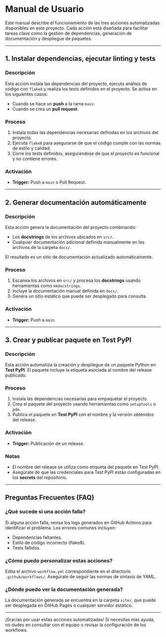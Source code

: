 # Manual de Usuario

Este manual describe el funcionamiento de las tres acciones automatizadas disponibles en este proyecto. Cada acción está diseñada para facilitar tareas clave como la gestión de dependencias, generación de documentación y despliegue de paquetes.

---

## 1. **Instalar dependencias, ejecutar linting y tests**

### Descripción
Esta acción instala las dependencias del proyecto, ejecuta análisis de código con `flake8` y realiza los tests definidos en el proyecto. Se activa en los siguientes casos:
- Cuando se hace un **push** a la rama `main`.
- Cuando se crea un **pull request**.

### Proceso
1. Instala todas las dependencias necesarias definidas en los archivos del proyecto.
2. Ejecuta `flake8` para asegurarse de que el código cumple con las normas de estilo y calidad.
3. Corre los tests definidos, asegurándose de que el proyecto es funcional y no contiene errores.

### Activación
- **Trigger:** Push a `main` o Pull Request.

---

## 2. **Generar documentación automáticamente**

### Descripción
Esta acción genera la documentación del proyecto combinando:
- Los **docstrings** de los archivos ubicados en `src/`.
- Cualquier documentación adicional definida manualmente en los archivos de la carpeta `docs/`.

El resultado es un sitio de documentación actualizado automáticamente.

### Proceso
1. Escanea los archivos en `src/` y procesa los **docstrings** usando herramientas como `mkdocstrings`.
2. Incluye la documentación manual definida en `docs/`.
3. Genera un sitio estático que puede ser desplegado para consulta.

### Activación
- **Trigger:** Push a `main`.

---

## 3. **Crear y publicar paquete en Test PyPI**

### Descripción
Esta acción automatiza la creación y despliegue de un paquete Python en **Test PyPI**. El paquete incluye la etiqueta asociada al nombre del release publicado.

### Proceso
1. Instala las dependencias necesarias para empaquetar el proyecto.
2. Crea el paquete del proyecto usando herramientas como `setuptools` o `pdm`.
3. Publica el paquete en **Test PyPI** con el nombre y la versión obtenidos del release.

### Activación
- **Trigger:** Publicación de un release.

### Notas
- El nombre del release se utiliza como etiqueta del paquete en Test PyPI.
- Asegúrate de que las credenciales para Test PyPI están configuradas en los **secrets** del repositorio.

---

## Preguntas Frecuentes (FAQ)

### ¿Qué sucede si una acción falla?
Si alguna acción falla, revisa los logs generados en GitHub Actions para identificar el problema. Los errores comunes incluyen:
- Dependencias faltantes.
- Estilo de código incorrecto (flake8).
- Tests fallidos.

### ¿Cómo puedo personalizar estas acciones?
Edita el archivo `workflow.yml` correspondiente en el directorio `.github/workflows/`. Asegúrate de seguir las normas de sintaxis de YAML.

### ¿Dónde puedo ver la documentación generada?
La documentación generada se encuentra en la carpeta `site/`, que puede ser desplegada en GitHub Pages o cualquier servidor estático.

---

¡Gracias por usar estas acciones automatizadas! Si necesitas más ayuda, no dudes en consultar con el equipo o revisar la configuración de los workflows.

